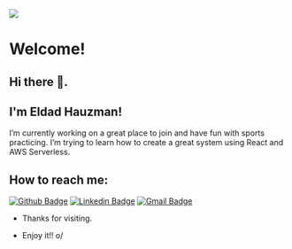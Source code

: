 <img src="https://www.freewebheaders.com/wp-content/gallery/high-tech-designs/electrical-engineering-blue-website-header.jpg">

# Welcome!

##  Hi there 👋. 
##  I'm Eldad Hauzman!

I’m currently working on a great place to join and have fun with sports practicing.
I’m trying to learn how to create a great system using React and AWS Serverless.

## How to reach me: 
[![Github Badge](https://img.shields.io/badge/-Github-000?style=flat-square&logo=Github&logoColor=white&link=https://github.com/ehauzman)](https://github.com/ehauzman)
[![Linkedin Badge](https://img.shields.io/badge/-LinkedIn-blue?style=flat-square&logo=Linkedin&logoColor=white&link=https://www.linkedin.com/in/ehauzman/)](https://www.linkedin.com/in/ehauzman/)
[![Gmail Badge](https://img.shields.io/badge/-Gmail-c14438?style=flat-square&logo=Gmail&logoColor=white&link=mailto:ehauzman@gmail.com)](mailto:ehauzman@gmail.com)

- Thanks for visiting. 

- Enjoy it!! o/
